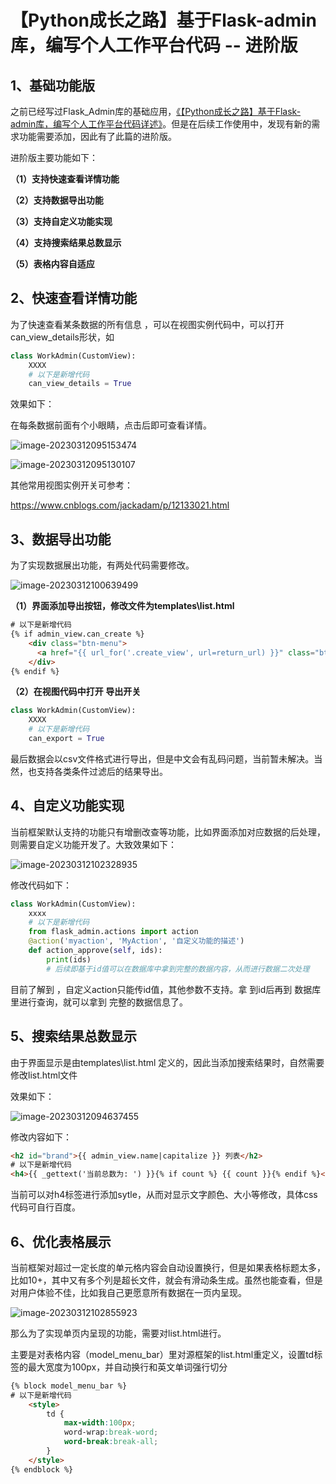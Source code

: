 # 【Python成长之路】基于Flask-admin库，编写个人工作平台代码 -- 进阶版

## 1、基础功能版

之前已经写过Flask_Admin库的基础应用，[《【Python成长之路】基于Flask-admin库，编写个人工作平台代码详述》](https://mp.weixin.qq.com/s?__biz=MzI5ODQxNTA0OA==&amp;mid=2247484442&amp;idx=1&amp;sn=3457ea9638c14052ad4b833f0d62374f&amp;chksm=eca762bddbd0ebab6451aece17a9510555300579ebc454e3cfd5d1a3fe218f11ecb2971035d9&amp;token=1497085470&amp;lang=zh_CN#rd)。但是在后续工作使用中，发现有新的需求功能需要添加，因此有了此篇的进阶版。

进阶版主要功能如下：

**（1）支持快速查看详情功能**

**（2）支持数据导出功能** 

**（3）支持自定义功能实现**

**（4）支持搜索结果总数显示**

**（5）表格内容自适应**



## 2、快速查看详情功能

为了快速查看某条数据的所有信息 ，可以在视图实例代码中，可以打开can_view_details形状，如

```python
class WorkAdmin(CustomView):
	XXXX
	# 以下是新增代码
    can_view_details = True

```

效果如下：

在每条数据前面有个小眼睛，点击后即可查看详情。

![image-20230312095153474](https://gitee.com/yzp_2020/drawing-bed/raw/master/202303120951574.png)

![image-20230312095130107](https://gitee.com/yzp_2020/drawing-bed/raw/master/202303120951219.png)

其他常用视图实例开关可参考：

https://www.cnblogs.com/jackadam/p/12133021.html



## 3、数据导出功能

为了实现数据展出功能，有两处代码需要修改。

![image-20230312100639499](https://gitee.com/yzp_2020/drawing-bed/raw/master/202303121006566.png)

**（1）界面添加导出按钮，修改文件为templates\list.html** 

```html
# 以下是新增代码
{% if admin_view.can_create %}
    <div class="btn-menu">
      <a href="{{ url_for('.create_view', url=return_url) }}" class="btn btn-primary pull-right">{{ _gettext('Create') }}</a>
    </div>
{% endif %}

```

**（2）在视图代码中打开 导出开关**

```python
class WorkAdmin(CustomView):
	XXXX
	# 以下是新增代码
    can_export = True
```

最后数据会以csv文件格式进行导出，但是中文会有乱码问题，当前暂未解决。当然，也支持各类条件过滤后的结果导出。

## 4、自定义功能实现

当前框架默认支持的功能只有增删改查等功能，比如界面添加对应数据的后处理，则需要自定义功能开发了。大致效果如下：

![image-20230312102328935](https://gitee.com/yzp_2020/drawing-bed/raw/master/202303121023028.png)

修改代码如下：

```python
class WorkAdmin(CustomView):
	xxxx
	# 以下是新增代码
    from flask_admin.actions import action
    @action('myaction', 'MyAction', '自定义功能的描述')
    def action_approve(self, ids):
        print(ids)
        # 后续即基于id值可以在数据库中拿到完整的数据内容，从而进行数据二次处理
```

目前了解到 ，自定义action只能传id值，其他参数不支持。拿 到id后再到 数据库里进行查询，就可以拿到 完整的数据信息了。

## 5、搜索结果总数显示

由于界面显示是由templates\list.html 定义的，因此当添加搜索结果时，自然需要修改list.html文件

效果如下：

![image-20230312094637455](https://gitee.com/yzp_2020/drawing-bed/raw/master/202303120946569.png)

修改内容如下：

```html
<h2 id="brand">{{ admin_view.name|capitalize }} 列表</h2>
# 以下是新增代码
<h4>{{ _gettext('当前总数为: ') }}{% if count %} {{ count }}{% endif %}</h4>
```

当前可以对h4标签进行添加sytle，从而对显示文字颜色、大小等修改，具体css代码可自行百度。

## 6、优化表格展示

当前框架对超过一定长度的单元格内容会自动设置换行，但是如果表格标题太多，比如10+，其中又有多个列是超长文件，就会有滑动条生成。虽然也能查看，但是对用户体验不佳，比如我自己更愿意所有数据在一页内呈现。

![image-20230312102855923](https://gitee.com/yzp_2020/drawing-bed/raw/master/202303121028036.png)

那么为了实现单页内呈现的功能，需要对list.html进行。

主要是对表格内容（model_menu_bar）里对源框架的list.html重定义，设置td标签的最大宽度为100px，并自动换行和英文单词强行切分

```html
{% block model_menu_bar %}
# 以下是新增代码
	<style>
        td {
            max-width:100px;
            word-wrap:break-word;
            word-break:break-all;
        }
	</style>
{% endblock %}
```



